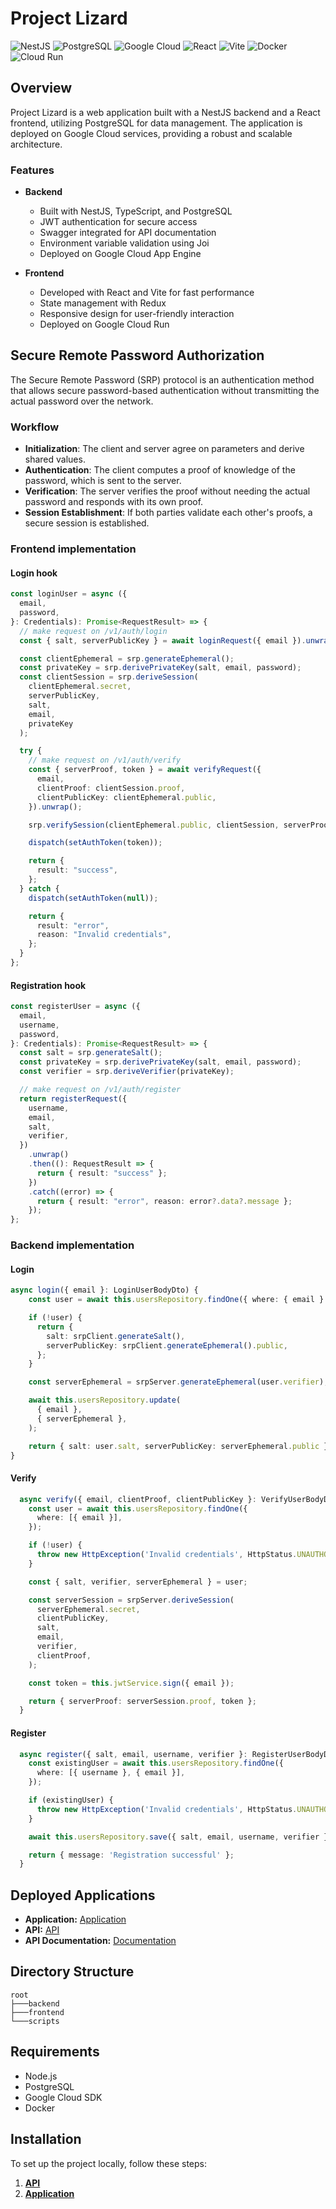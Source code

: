 # Project Lizard

![NestJS](https://img.shields.io/badge/NestJS-v10.0.0-E0234E?style=flat-square&logo=nestjs)
![PostgreSQL](https://img.shields.io/badge/PostgreSQL-16.0-336791?style=flat-square&logo=postgresql)
![Google Cloud](https://img.shields.io/badge/Google%20Cloud%20App%20Engine-Deployed-4285F4?style=flat-square&logo=google-cloud)
![React](https://img.shields.io/badge/React-v18.3.1-blue)
![Vite](https://img.shields.io/badge/Vite-v5.4.9-brightgreen)
![Docker](https://img.shields.io/badge/Docker--2496ED?style=flat-square&logo=docker)
![Cloud Run](https://img.shields.io/badge/Deployed_on-Cloud_Run-orange)

## Overview

Project Lizard is a web application built with a NestJS backend and a React frontend, utilizing PostgreSQL for data management. The application is deployed on Google Cloud services, providing a robust and scalable architecture.

### Features

- **Backend**

  - Built with NestJS, TypeScript, and PostgreSQL
  - JWT authentication for secure access
  - Swagger integrated for API documentation
  - Environment variable validation using Joi
  - Deployed on Google Cloud App Engine

- **Frontend**
  - Developed with React and Vite for fast performance
  - State management with Redux
  - Responsive design for user-friendly interaction
  - Deployed on Google Cloud Run

## Secure Remote Password Authorization

The Secure Remote Password (SRP) protocol is an authentication method that allows secure password-based authentication without transmitting the actual password over the network.

### Workflow

- **Initialization**: The client and server agree on parameters and derive shared values.
- **Authentication**: The client computes a proof of knowledge of the password, which is sent to the server.
- **Verification**: The server verifies the proof without needing the actual password and responds with its own proof.
- **Session Establishment**: If both parties validate each other's proofs, a secure session is established.

### Frontend implementation

#### Login hook

```typescript
const loginUser = async ({
  email,
  password,
}: Credentials): Promise<RequestResult> => {
  // make request on /v1/auth/login
  const { salt, serverPublicKey } = await loginRequest({ email }).unwrap();

  const clientEphemeral = srp.generateEphemeral();
  const privateKey = srp.derivePrivateKey(salt, email, password);
  const clientSession = srp.deriveSession(
    clientEphemeral.secret,
    serverPublicKey,
    salt,
    email,
    privateKey
  );

  try {
    // make request on /v1/auth/verify
    const { serverProof, token } = await verifyRequest({
      email,
      clientProof: clientSession.proof,
      clientPublicKey: clientEphemeral.public,
    }).unwrap();

    srp.verifySession(clientEphemeral.public, clientSession, serverProof);

    dispatch(setAuthToken(token));

    return {
      result: "success",
    };
  } catch {
    dispatch(setAuthToken(null));

    return {
      result: "error",
      reason: "Invalid credentials",
    };
  }
};
```

#### Registration hook

```typescript
const registerUser = async ({
  email,
  username,
  password,
}: Credentials): Promise<RequestResult> => {
  const salt = srp.generateSalt();
  const privateKey = srp.derivePrivateKey(salt, email, password);
  const verifier = srp.deriveVerifier(privateKey);

  // make request on /v1/auth/register
  return registerRequest({
    username,
    email,
    salt,
    verifier,
  })
    .unwrap()
    .then((): RequestResult => {
      return { result: "success" };
    })
    .catch((error) => {
      return { result: "error", reason: error?.data?.message };
    });
};
```

### Backend implementation

#### Login

```typescript
async login({ email }: LoginUserBodyDto) {
    const user = await this.usersRepository.findOne({ where: { email } });

    if (!user) {
      return {
        salt: srpClient.generateSalt(),
        serverPublicKey: srpClient.generateEphemeral().public,
      };
    }

    const serverEphemeral = srpServer.generateEphemeral(user.verifier);

    await this.usersRepository.update(
      { email },
      { serverEphemeral },
    );

    return { salt: user.salt, serverPublicKey: serverEphemeral.public };
}
```

#### Verify

```typescript
  async verify({ email, clientProof, clientPublicKey }: VerifyUserBodyDto) {
    const user = await this.usersRepository.findOne({
      where: [{ email }],
    });

    if (!user) {
      throw new HttpException('Invalid credentials', HttpStatus.UNAUTHORIZED);
    }

    const { salt, verifier, serverEphemeral } = user;

    const serverSession = srpServer.deriveSession(
      serverEphemeral.secret,
      clientPublicKey,
      salt,
      email,
      verifier,
      clientProof,
    );

    const token = this.jwtService.sign({ email });

    return { serverProof: serverSession.proof, token };
  }
```

#### Register

```typescript
  async register({ salt, email, username, verifier }: RegisterUserBodyDto) {
    const existingUser = await this.usersRepository.findOne({
      where: [{ username }, { email }],
    });

    if (existingUser) {
      throw new HttpException('Invalid credentials', HttpStatus.UNAUTHORIZED);
    }

    await this.usersRepository.save({ salt, email, username, verifier });

    return { message: 'Registration successful' };
  }
```

## Deployed Applications

- **Application:** [Application](https://lizard-772778801149.europe-west3.run.app)
- **API:** [API](https://lizard-438618.lm.r.appspot.com/)
- **API Documentation:** [Documentation](https://lizard-438618.lm.r.appspot.com/api)

## Directory Structure

```
root
├───backend
├───frontend
└───scripts
```

## Requirements

- Node.js
- PostgreSQL
- Google Cloud SDK
- Docker

## Installation

To set up the project locally, follow these steps:

1. **[API](https://github.com/VanoKoliesnik/project-lizard/tree/main/backend#readme#installation)**
2. **[Application](https://github.com/VanoKoliesnik/project-lizard/tree/main/frontend#readme#installation)**
